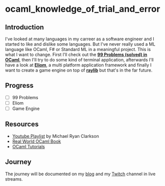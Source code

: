 # ocaml_knowledge_of_trial_and_error

## Introduction

I've looked at many languages in my carreer as a software engineer and I started
to like and dislike some languages. But I've never really used a ML language
like OCaml, F# or Standard ML in a meaningful project. This is what I want to
change. First I'll check out the [**99 Problems (solved) in
OCaml**](https://v2.ocaml.org/learn/tutorials/99problems.html), then I'll try to
do some kind of terminal application, afterwards I'll have a look at
[**Eliom**](https://ocsigen.org/eliom/latest/manual/overview), a multi platform
application framework and finally I want to create a game engine on top of
[**raylib**](https://www.raylib.com/) but that's in the far future. 

## Progress

- [ ] 99 Problems
- [ ] Eliom
- [ ] Game Engine

## Resources

- [Youtube Playlist](https://www.youtube.com/watch?v=MUcka_SvhLw&list=PLre5AT9JnKShBOPeuiD9b-I4XROIJhkIU) by Michael Ryan Clarkson
- [Real World OCaml Book](https://dev.realworldocaml.org/toc.html)
- [OCaml Tutorials](https://v2.ocaml.org/learn/tutorials/)

## Journey

The journey will be documented on my [blog](https://ecsodikas.eu) and my
[Twitch](https://twitch.tv/ecsodikas) channel in live streams.
